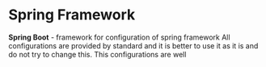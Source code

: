 # Spring Framework

**Spring Boot** - framework for configuration of spring framework
All configurations are provided by standard and it is better to use it as it is and do not try to change this. This configurations are well 
<!--stackedit_data:
eyJoaXN0b3J5IjpbLTEwODg1MjUzNTAsNDE5Njk4NDAwLC0yMD
g4NzQ2NjEyXX0=
-->